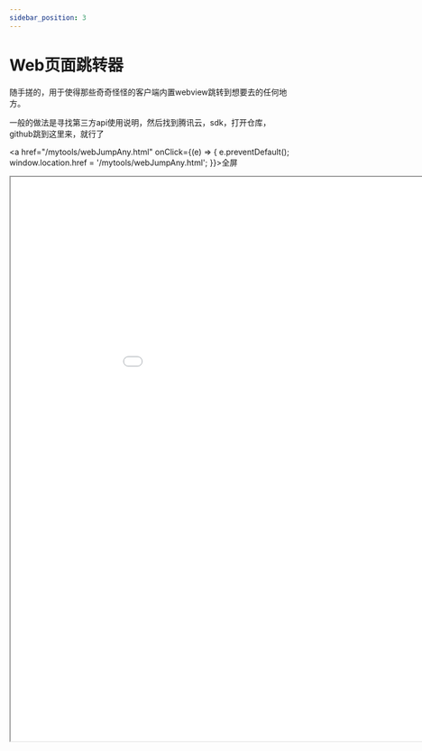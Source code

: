 ```yaml
---
sidebar_position: 3
---
```


# Web页面跳转器

随手搓的，用于使得那些奇奇怪怪的客户端内置webview跳转到想要去的任何地方。

一般的做法是寻找第三方api使用说明，然后找到腾讯云，sdk，打开仓库，github跳到这里来，就行了



<a href="/mytools/webJumpAny.html" onClick={(e) => { e.preventDefault(); window.location.href = '/mytools/webJumpAny.html'; }}>全屏</a>

<iframe src="/mytools/webJumpAny.html" width="1000px" height="1000px"></iframe>

